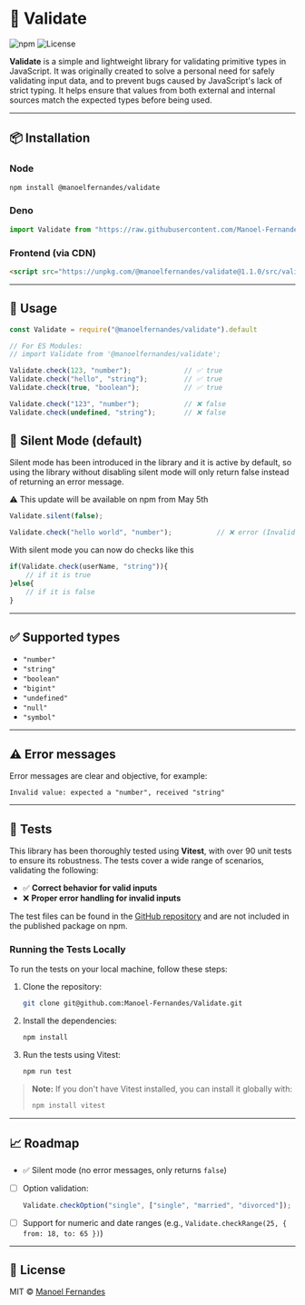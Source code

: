 # 🧪 Validate

![npm](https://img.shields.io/npm/v/@manoelfernandes/validate)
![License](https://img.shields.io/badge/license-MIT-green)

**Validate** is a simple and lightweight library for validating primitive types in JavaScript. It was originally created to solve a personal need for safely validating input data, and to prevent bugs caused by JavaScript's lack of strict typing. It helps ensure that values from both external and internal sources match the expected types before being used.

---

## 📦 Installation

### Node
```bash
npm install @manoelfernandes/validate
```

### Deno
```js
import Validate from "https://raw.githubusercontent.com/Manoel-Fernandes/Validate/main/src/validate.js";
```

### Frontend (via CDN)  
```html
<script src="https://unpkg.com/@manoelfernandes/validate@1.1.0/src/validate.js"></script>
```

---

## 🚀 Usage

```js
const Validate = require("@manoelfernandes/validate").default

// For ES Modules:
// import Validate from '@manoelfernandes/validate';

Validate.check(123, "number");             // ✅ true
Validate.check("hello", "string");         // ✅ true
Validate.check(true, "boolean");           // ✅ true

Validate.check("123", "number");           // ❌ false
Validate.check(undefined, "string");       // ❌ false
```

## 🔕 Silent Mode (default)

Silent mode has been introduced in the library and it is active by default, so using the library without disabling silent mode will only return false instead of returning an error message.

⚠️ This update will be available on npm from May 5th

```js
Validate.silent(false);

Validate.check("hello world", "number");           // ❌ error (Invalid value: expected a "number", received "string")
```

With silent mode you can now do checks like this

```js
if(Validate.check(userName, "string")){
	// if it is true
}else{
	// if it is false
}
```

---

## ✅ Supported types

- `"number"`
- `"string"`
- `"boolean"`
- `"bigint"`
- `"undefined"`
- `"null"`
- `"symbol"`

---

## ⚠️ Error messages

Error messages are clear and objective, for example:

```
Invalid value: expected a "number", received "string"
```

---

## 🧪 Tests

This library has been thoroughly tested using **Vitest**, with over 90 unit tests to ensure its robustness. The tests cover a wide range of scenarios, validating the following:

* ✅ **Correct behavior for valid inputs**
* ❌ **Proper error handling for invalid inputs**

The test files can be found in the [GitHub repository](https://github.com/Manoel-Fernandes/Validate) and are not included in the published package on npm.

### Running the Tests Locally

To run the tests on your local machine, follow these steps:

1. Clone the repository:

   ```bash
   git clone git@github.com:Manoel-Fernandes/Validate.git
   ```

2. Install the dependencies:

   ```bash
   npm install
   ```

3. Run the tests using Vitest:

   ```bash
   npm run test
   ```

> **Note:** If you don't have Vitest installed, you can install it globally with:
>
> ```bash
> npm install vitest
> ```

---

## 📈 Roadmap

- ✅ Silent mode (no error messages, only returns `false`)
- [ ] Option validation:
  ```js
  Validate.checkOption("single", ["single", "married", "divorced"]);
  ```
- [ ] Support for numeric and date ranges (e.g., `Validate.checkRange(25, { from: 18, to: 65 })`)

---

## 📄 License

MIT © [Manoel Fernandes](https://github.com/manoelfernandes)






